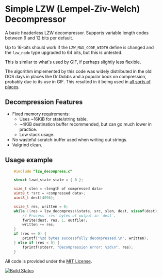 
# Simple LZW (Lempel-Ziv-Welch) Decompressor

A basic headerless LZW decompressor. Supports variable length codes
between 9 and 12 bits per default.

Up to 16-bits should work if the `LZW_MAX_CODE_WIDTH` define is changed
and the `lzw_node` type upgraded to 64 bits, but this is untested.

This is similar to what's used by GIF, if perhaps slightly less flexible.

The algorithm implemented by this code was widely distributed in the
old DOS days in places like Dr.Dobbs and a popular book on compression,
probably due to its use in GIF. This resulted in it being used in [all sorts of places](https://www.giantbomb.com/profile/eloj/blog/technical-notes-on-the-level-format-of-puzznic-for/114881/).

## Decompression Features

* Fixed memory requirements:
	* Uses ~16KiB for state/string table.
	* ~4KiB destination buffer recommended, but can go much lower in practice.
	* Low stack usage.
* No wasteful scratch buffer used when writing out strings.
* Valgrind clean.

## Usage example

```c
	#include "lzw_decompress.c"

	struct lzwd_state state = { 0 };

	size_t slen = <length of compressed data>
	uint8_t *src = <compressed data>;
	uint8_t dest[4096];

	ssize_t res, written = 0;
	while ((res = lzw_decompress(&state, src, slen, dest, sizeof(dest))) > 0) {
		// Process `res` bytes of output in `dest`.
		fwrite(dest, res, 1, outfile);
		written += res;
	}
	if (res == 0) {
		printf("%zd bytes successfully decompressed.\n", written);
	} else if (res < 0) {
		fprintf(stderr, "Decompression error: %zd\n", res);
	}
```

All code is provided under the [MIT License](LICENSE).

[![Build Status](https://travis-ci.org/eloj/lzw-eddy.svg?branch=master)](https://travis-ci.org/eloj/lzw-eddy)
